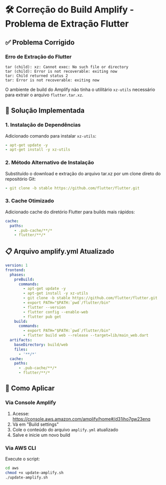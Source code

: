 # 🛠️ Correção do Build Amplify - Problema de Extração Flutter

## ✅ Problema Corrigido

### Erro de Extração do Flutter
```
tar (child): xz: Cannot exec: No such file or directory
tar (child): Error is not recoverable: exiting now
tar: Child returned status 2
tar: Error is not recoverable: exiting now
```

O ambiente de build do Amplify não tinha o utilitário `xz-utils` necessário para extrair o arquivo `flutter.tar.xz`.

## 🔧 Solução Implementada

### 1. Instalação de Dependências
Adicionado comando para instalar `xz-utils`:
```yaml
- apt-get update -y
- apt-get install -y xz-utils
```

### 2. Método Alternativo de Instalação
Substituído o download e extração do arquivo tar.xz por um clone direto do repositório Git:
```yaml
- git clone -b stable https://github.com/flutter/flutter.git
```

### 3. Cache Otimizado
Adicionado cache do diretório Flutter para builds mais rápidos:
```yaml
cache:
  paths:
    - .pub-cache/**/*
    - flutter/**/*
```

## 📋 Arquivo amplify.yml Atualizado
```yaml
version: 1
frontend:
  phases:
    preBuild:
      commands:
        - apt-get update -y
        - apt-get install -y xz-utils
        - git clone -b stable https://github.com/flutter/flutter.git
        - export PATH="$PATH:`pwd`/flutter/bin"
        - flutter --version
        - flutter config --enable-web
        - flutter pub get
    build:
      commands:
        - export PATH="$PATH:`pwd`/flutter/bin"
        - flutter build web --release --target=lib/main_web.dart
  artifacts:
    baseDirectory: build/web
    files:
      - '**/*'
  cache:
    paths:
      - .pub-cache/**/*
      - flutter/**/*
```

## 🚀 Como Aplicar

### Via Console Amplify
1. Acesse: https://console.aws.amazon.com/amplify/home#/d31iho7gw23enq
2. Vá em "Build settings"
3. Cole o conteúdo do arquivo `amplify.yml` atualizado
4. Salve e inicie um novo build

### Via AWS CLI
Execute o script:
```bash
cd aws
chmod +x update-amplify.sh
./update-amplify.sh
```